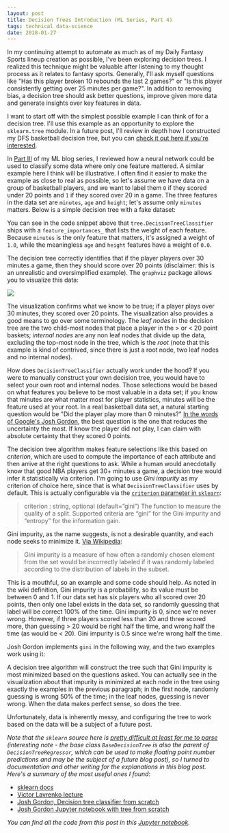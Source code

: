```yaml
---
layout: post
title: Decision Trees Introduction (ML Series, Part 4)
tags: technical data-science
date: 2018-01-27
---
```


In my continuing attempt to automate as much as of my Daily Fantasy Sports lineup creation as possible, I've been exploring decision trees. I realized this technique might be valuable after listening to my thought process as it relates to fantasy sports. Generally, I'll ask myself questions like "Has this player broken 10 rebounds the last 2 games?" or "Is this player consistently getting over 25 minutes per game?". In addition to removing bias, a decision tree should ask better questions, improve given more data and generate insights over key features in data.

I want to start off with the simplest possible example I can think of for a decision tree. I'll use this example as an opportunity to explore the `sklearn.tree` module. In a future post, I'll review in depth how I constructed my DFS basketball decision tree, but you can [check it out here if you're interested](https://github.com/BenBrostoff/draft-kings-learn/blob/master/recipes/classifier.py).

In [Part III](http://benbrostoff.github.io/2017/12/06/gradient-descent-in-simple-nn-draft.html) of my ML blog series, I reviewed how a neural network could be used to classify some data where only one feature mattered. A similar example here I think will be illustrative. I often find it easier to make the example as close to real as possible, so let's assume we have data on a group of basketball players, and we want to label them `0` if they scored under 20 points and `1` if they scored over 20 in a game. The three features in the data set are `minutes`, `age` and `height`; let's assume only `minutes` matters. Below is a simple decision tree with a fake dataset:

<script src="https://gist.github.com/BenBrostoff/e0269da7acd2d3c98859fe9a98e3ed96.js"></script>

You can see in the code snippet above that `tree.DecisionTreeClassifier` ships with a `feature_importances_` that lists the weight of each feature. Because `minutes` is the only feature that matters, it's assigned a weight of `1.0`, while the meaningless `age` and `height` features have a weight of `0.0`.

The decision tree correctly identifies that if the player players over 30 minutes a game, then they should score over 20 points (disclaimer: this is an unrealistic and oversimplified example). The `graphviz` package allows you to visualize this data:

![](https://s3.amazonaws.com/ml-blog-series/decision_tree_basic.png)

The visualization confirms what we know to be true; if a player plays over 30 minutes, they scored over 20 points. The visualization also provides a good means to go over some terminology. The *leaf nodes* in the decision tree are the two child-most nodes that place a player in the > or < 20 point baskets; *internal nodes* are any non leaf nodes that divide up the data, excluding the top-most node in the tree, which is the *root* (note that this example is kind of contrived, since there is just a root node, two leaf nodes and no internal nodes).

How does `DecisionTreeClassifier` actually work under the hood? If you were to manually construct your own decision tree, you would have to select your own root and internal nodes. Those selections would be based on what features you believe to be most valuable in a data set; if you know that minutes are what matter most for player statistics, minutes will be the feature used at your root. In a real basketball data set, a natural starting question would be "Did the player play more than 0 minutes?" [In the words of Google's Josh Gordon](https://www.youtube.com/watch?v=LDRbO9a6XPU), the best question is the one that reduces the uncertainty the most. If know the player did not play, I can claim with absolute certainty that they scored 0 points.

The decision tree algorithm makes feature selections like this based on *criterion*, which are used to compute the importance of each attribute and then arrive at the right questions to ask. While a human would anecdotally know that good NBA players get 30+ minutes a game, a decision tree would infer it statistically via criterion. I'm going to use *Gini impurity* as my criterion of choice here, since that is what `DecisionTreeClassifier` uses by default. This is actually configurable via the [`criterion` parameter in `sklearn`](http://scikit-learn.org/stable/modules/generated/sklearn.tree.DecisionTreeClassifier.html):

> criterion : string, optional (default=”gini”)
The function to measure the quality of a split. Supported criteria are “gini” for the Gini impurity and “entropy” for the information gain.

Gini impurity, as the name suggests, is not a desirable quantity, and each node seeks to minimize it. [Via Wikipedia](https://en.wikipedia.org/wiki/Decision_tree_learning#Gini_impurity):

> Gini impurity is a measure of how often a randomly chosen element from the set would be incorrectly labeled if it was randomly labeled according to the distribution of labels in the subset.

This is a mouthful, so an example and some code should help. As noted in the wiki definition, Gini impurity is a probability, so its value must be between 0 and 1. If our data set has six players who all scored over 20 points, then only one label exists in the data set, so randomly guessing that label will be correct 100% of the time. Gini impurity is 0, since we're never wrong. However, if three players scored less than 20 and three scored more, than guessing > 20 would be right half the time, and wrong half the time (as would be < 20). Gini impurity is 0.5 since we're wrong half the time.

Josh Gordon implements `gini` in the following way, and the two examples work using it:

<script src="https://gist.github.com/BenBrostoff/4fe00bc9e501e5671e72363ff72a2843.js"></script>

A decision tree algorithm will construct the tree such that Gini impurity is most minimized based on the questions asked. You can actually see in the visualization about that impurity is minimized at each node in the tree using exactly the examples in the previous paragraph; in the first node, randomly guessing is wrong 50% of the time; in the leaf nodes, guessing is never wrong. When the data makes perfect sense, so does the tree.

Unfortunately, data is inherently messy, and configuring the tree to work based on the data will be a subject of a future post.

*Note that the `sklearn` source here is [pretty difficult at least for me to parse](https://github.com/scikit-learn/scikit-learn/blob/master/sklearn/tree/tree.py#L75) (interesting note - the base class `BaseDecisionTree` is also the parent of `DecisionTreeRegressor`, which can be used to make floating point number predictions and may be the subject of a future blog post), so I turned to documentation and other writing for the explanations in this blog post. Here's a summary of the most useful ones I found*:

- [sklearn docs](http://scikit-learn.org/stable/modules/tree.html)
- [Victor Lavrenko lecture](https://www.youtube.com/watch?v=eKD5gxPPeY0)
- [Josh Gordon, Decision tree classifier from scratch](https://www.youtube.com/watch?v=LDRbO9a6XPU)
- [Josh Gordon Jupyter notebook with tree from scratch](https://github.com/random-forests/tutorials/blob/master/decision_tree.ipynb)

*You can find all the code from this post in this [Jupyter notebook](https://github.com/BenBrostoff/ml-series-source/blob/master/src/4_decision_tree_intro.ipynb).*

